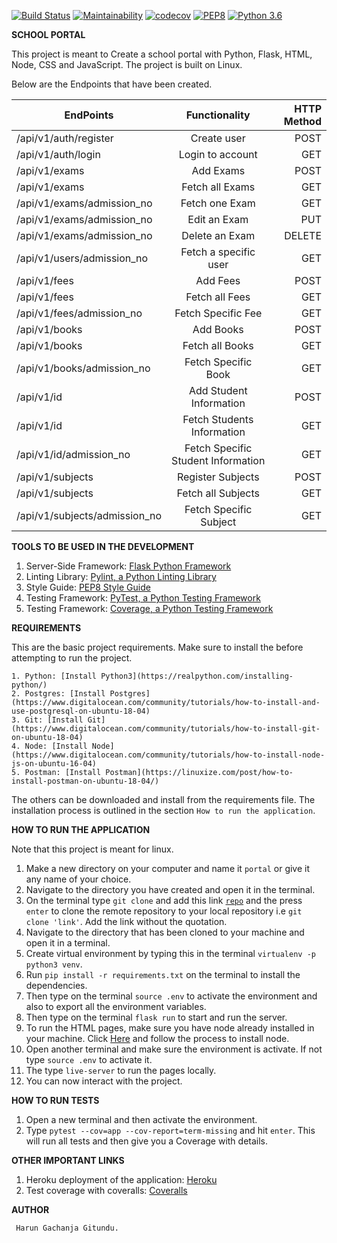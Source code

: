 [![Build Status](https://travis-ci.org/Arrotech/Portal.svg?branch=develop)](https://travis-ci.org/Arrotech/Portal) [![Maintainability](https://api.codeclimate.com/v1/badges/d18f71e29c6588ba2043/maintainability)](https://codeclimate.com/github/Arrotech/Portal/maintainability) [![codecov](https://codecov.io/gh/Arrotech/Portal/branch/gh-pages/graph/badge.svg)](https://codecov.io/gh/Arrotech/Portal) [![PEP8](https://img.shields.io/badge/code%20style-pep8-orange.svg)](https://www.python.org/dev/peps/pep-0008/) [![Python 3.6](https://img.shields.io/badge/python-3.6-blue.svg)](https://www.python.org/downloads/release/python-360/)


**SCHOOL PORTAL**

This project is meant to Create a school portal with Python, Flask, HTML, Node, CSS and JavaScript. The project is built on Linux.

Below are the Endpoints that have been created.

| EndPoints       | Functionality  | HTTP Method  |
| ------------- |:-------------:| -----:|
| /api/v1/auth/register | Create user| POST |
| /api/v1/auth/login | Login to account |GET|
| /api/v1/exams |  Add Exams | POST |
| /api/v1/exams | Fetch all Exams | GET |
| /api/v1/exams/admission_no | Fetch one Exam | GET |
| /api/v1/exams/admission_no | Edit an Exam | PUT |
| /api/v1/exams/admission_no | Delete an Exam | DELETE |
| /api/v1/users/admission_no | Fetch a specific user | GET |
| /api/v1/fees |  Add Fees | POST |
| /api/v1/fees | Fetch all Fees | GET |
| /api/v1/fees/admission_no | Fetch Specific Fee | GET |
| /api/v1/books |  Add Books | POST |
| /api/v1/books | Fetch all Books | GET |
| /api/v1/books/admission_no | Fetch Specific Book | GET |
| /api/v1/id |  Add Student Information | POST |
| /api/v1/id | Fetch Students Information | GET |
| /api/v1/id/admission_no | Fetch Specific Student Information | GET |
| /api/v1/subjects |  Register Subjects | POST |
| /api/v1/subjects | Fetch all Subjects | GET |
| /api/v1/subjects/admission_no | Fetch Specific Subject | GET |


**TOOLS TO BE USED IN THE DEVELOPMENT**

1. Server-Side Framework: [Flask Python Framework](http://flask.pocoo.org/)
2. Linting Library: [Pylint, a Python Linting Library](https://www.pylint.org/)
3. Style Guide: [PEP8 Style Guide](https://www.python.org/dev/peps/pep-0008/)
4. Testing Framework: [PyTest, a Python Testing Framework](https://docs.pytest.org/en/latest/)
5. Testing Framework: [Coverage, a Python Testing Framework](https://coverage.readthedocs.io/en/v4.5.x/)


**REQUIREMENTS**

This are the basic project requirements. Make sure to install the before attempting to run the project.

	1. Python: [Install Python3](https://realpython.com/installing-python/)
	2. Postgres: [Install Postgres](https://www.digitalocean.com/community/tutorials/how-to-install-and-use-postgresql-on-ubuntu-18-04)
	3. Git: [Install Git](https://www.digitalocean.com/community/tutorials/how-to-install-git-on-ubuntu-18-04)
	4. Node: [Install Node](https://www.digitalocean.com/community/tutorials/how-to-install-node-js-on-ubuntu-16-04)
	5. Postman: [Install Postman](https://linuxize.com/post/how-to-install-postman-on-ubuntu-18-04/)

The others can be downloaded and install from the requirements file. The installation process is outlined in the section `How to run the application`.


**HOW TO RUN THE APPLICATION**

Note that this project is meant for linux.

 1. Make a new directory on your computer and name it `portal` or give it any name of your choice.
 2. Navigate to the directory you have created and open it in the terminal.
 3. On the terminal type `git clone` and add this link <code>[repo](https://github.com/Arrotech/Portal/)</code> and the press `enter` to clone the remote repository to your local repository i.e `git clone 'link'`. Add the link without the quotation.
 4. Navigate to the directory that has been cloned to your machine and open it in a terminal.
 5. Create virtual environment by typing this in the terminal `virtualenv -p python3 venv`.
 6. Run `pip install -r requirements.txt` on the terminal to install the dependencies.
 7. Then type on the terminal `source .env` to activate the environment and also to export all the environment variables.
 8. Then type on the terminal `flask run` to start and run the server.
 9. To run the HTML pages, make sure you have node already installed in your machine. Click [Here](https://www.digitalocean.com/community/tutorials/how-to-install-node-js-on-ubuntu-16-04) and follow the process to install node.
 10. Open another terminal and make sure the environment is activate. If not type `source .env` to activate it.
 11. The type `live-server` to run the pages locally.
 12. You can now interact with the project.


**HOW TO RUN TESTS**

 1. Open a new terminal and then activate the environment.
 2. Type `pytest --cov=app --cov-report=term-missing` and hit `enter`. This will run all tests and then give you a Coverage with details.

 **OTHER IMPORTANT LINKS**

 1. Heroku deployment of the application: [Heroku](https://arrotech-school-portal.herokuapp.com/)
 2. Test coverage with coveralls: [Coveralls](https://coveralls.io/github/Arrotech/Portal)


**AUTHOR**

     Harun Gachanja Gitundu.
